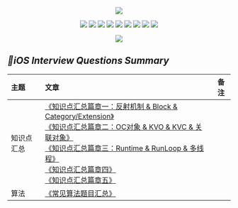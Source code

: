 <p align='center'>
<img src='https://static001.geekbang.org/resource/image/89/8f/890bb2e1f9e0f7a027446c35a1cb9d8f.jpg'>
</p>

<p align='center'>
<img src="https://img.shields.io/badge/platform-iOS-ff69b4.svg">
<img src="https://img.shields.io/badge/language-Objective--C-orange.svg">
<img src="https://img.shields.io/badge/language-python-yellowgreen.svg">
<img src="https://img.shields.io/badge/language-shell-green.svg">
<img src="https://img.shields.io/badge/language-JavaScript-yellow.svg">
<img src="https://img.shields.io/badge/language-Java-yellow.svg">
<img src="https://img.shields.io/badge/language-PHP-yellow.svg">
<img src="https://img.shields.io/badge/language-C-yellow.svg">
<img src="https://img.shields.io/badge/language-C++-yellow.svg">
<!--<img src="https://img.shields.io/badge/blog-https://baohenglin.github.io-blue.svg">-->

</p>

<p align='center'>
<a href="https://baohenglin.github.io"><img src="https://img.shields.io/badge/blog-https://baohenglin.github.io-blue.svg"></a>
<!--<a href="https://juejin.im/user/57638ad8207703006b06e3ef"><img src="https://img.shields.io/badge/%E6%8E%98%E9%87%91-@bestswifter-fd6f32.svg?style=flat&colorA=1970fe"></a>
<a href="https://www.zhihu.com/people/bestswifter/activities"><img src="https://img.shields.io/badge/%E7%9F%A5%E4%B9%8E-@bestswifter-50E3C2.svg?style=flat&colorA=0083ea"></a>-->
<i<!--mg src="https://img.shields.io/badge/PR-welcome%20!-brightgreen.svg?colorA=a0cd34-->">
</p>

## *📖iOS Interview Questions Summary*
|主题|文章|备注|
|:---|:--|:---:
知识点汇总|[《知识点汇总篇章一：反射机制 & Block & Category/Extension》](https://github.com/baohenglin/iOS-Interview-Question/blob/master/Article/iOSInterviewQuestionsSummary.md)<br>[《知识点汇总篇章二：OC对象 & KVO & KVC & 关联对象》](https://github.com/baohenglin/iOS-Interview-Question/blob/master/Article/iOSInterviewQuestionsSummaryTwo.md)<br>[《知识点汇总篇章三：Runtime & RunLoop & 多线程》](https://github.com/baohenglin/iOS-Interview-Question/blob/master/Article/iOSInterviewQuestionsSummaryThree.md)<br>[《知识点汇总篇章四》](https://github.com/baohenglin/iOS-Interview-Question/blob/master/Article/iOSInterviewQuestionsSummaryFour.md)<br>[《知识点汇总篇章五》](https://github.com/baohenglin/iOS-Interview-Question/blob/master/Article/iOSInterviewQuestionsSummaryFifth.md)<br>|
算法|[《常见算法题目汇总》](https://github.com/baohenglin/iOS-Interview-Question/blob/master/Article/%E5%B8%B8%E8%A7%81%E7%AE%97%E6%B3%95%E9%A2%98%E7%9B%AE.md)<br>|
